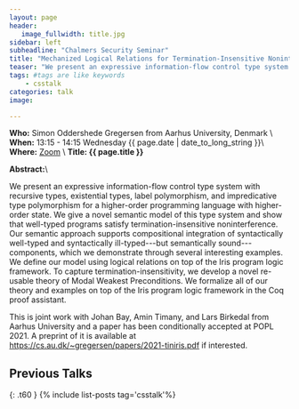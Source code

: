 ```yaml
---
layout: page
header:
   image_fullwidth: title.jpg
sidebar: left
subheadline: "Chalmers Security Seminar"
title: "Mechanized Logical Relations for Termination-Insensitive Noninterference"
teaser: "We present an expressive information-flow control type system with recursive types, existential types, label polymorphism, and impredicative type polymorphism for a higher-order programming language with higher-order state."
tags: #tags are like keywords
    - csstalk
categories: talk
image:

---
```

**Who:** Simon Oddershede Gregersen from Aarhus University, Denmark \\
**When:**  13:15 - 14:15 Wednesday {{ page.date | date_to_long_string }}\\
**Where:**  [Zoom](https://chalmers.zoom.us/j/68006467638) \\
**Title: {{ page.title }}**

**Abstract:**\\

We present an expressive information-flow control type system with recursive types, existential types, label polymorphism, and 
impredicative type polymorphism for a higher-order programming language with higher-order state. We give a novel semantic model 
of this type system and show that well-typed programs satisfy termination-insensitive noninterference. Our semantic approach supports
compositional integration of syntactically well-typed and syntactically ill-typed---but semantically sound---components, which we demonstrate 
through several interesting examples. We define our model using logical relations on top of the Iris program logic framework. To capture 
termination-insensitivity, we develop a novel re-usable theory of Modal Weakest Preconditions. We formalize all of our theory and examples
on top of the Iris program logic framework in the Coq proof assistant.

This is joint work with Johan Bay, Amin Timany, and Lars Birkedal from Aarhus University and a paper has been conditionally accepted at POPL 2021. 
A preprint of it is available at https://cs.au.dk/~gregersen/papers/2021-tiniris.pdf if interested.


## Previous Talks
{: .t60 }
{% include list-posts tag='csstalk'%}
